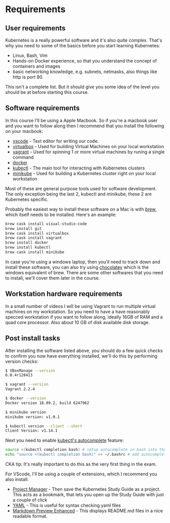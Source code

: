 # Requirements

## User requirements

Kubernetes is a really powerful software and it's also quite complex. That's why you need to some of the basics before you start learning Kubernetes:

- Linux, Bash, Vim
- Hands-on Docker experience, so that you understand the concept of containers and images
- basic networking knowledge, e.g. subnets, netmasks, also things like http is port 80.

This isn't a complete list. But it should give you some idea of the level you should be at before starting this course.

## Software requirements

In this course I'll be using a Apple Macbook. So if you're a macbook user and you want to follow along then I recommend that you install the following on your macbook:

- [vscode](https://code.visualstudio.com/) - Text editor for writing our code. 
- [virtualbox](https://www.virtualbox.org/wiki/Downloads) - Used for building Virtual Machines on your local workstation
- [vagrant](https://www.vagrantup.com/downloads.html) - Used for spinning 1 or more virtual machines by runing a single command
- [docker](https://www.docker.com/get-started)
- [kubectl](https://kubernetes.io/docs/tasks/tools/install-kubectl/) - The main tool for interacting with Kubernetes clusters
- [minikube](https://kubernetes.io/docs/tasks/tools/install-minikube/) - Used for building a Kubernetes cluster right on your local workstation

Most of these are general purpose tools used for software development. The only exception being the last 2, kubectl and minikube, these 2 are Kubernetes specific.

Probably the easiest way to install these software on a Mac is with [brew](https://brew.sh/), which itself needs to be installed. Here's an example:

```bash
brew cask install visual-studio-code
brew install git
brew cask install virtualbox
brew cask install vagrant
brew install docker
brew install kubectl
brew cask install minikube
```

In case you're using a windows laptop, then you'll need to track down and install these software, you can also try using [chocolatey](https://chocolatey.org/) which is the windows equivalent of brew. There are some other softwares that you need to install, we'll cover them later in the course.

## Workstation hardware requirements

In a small number of videos I will be using  Vagrant to run multiple virtual machines on my workstation. So you need to have a have reasonably specced workstation if you want to follow along, ideally 16GB of RAM and a quad core processor. Also about 10 GB of disk available disk storage.


## Post install tasks

After installing the software listed above, you should do a few quick checks to confirm you now have everything installed, we'll do this by performing version checks:

```bash
$ VBoxManage --version
6.0.4r128413

$ vagrant --version
Vagrant 2.2.4

$ docker --version
Docker version 18.09.2, build 6247962

$ minikube version
minikube version: v1.0.1

$ kubectl version --client --short
Client Version: v1.14.1
```

Next you need to enable [kubectl's autocomplete](https://kubernetes.io/docs/reference/kubectl/cheatsheet/#kubectl-autocomplete) feature:

```bash
source <(kubectl completion bash) # setup autocomplete in bash into the current shell
echo "source <(kubectl completion bash)" >> ~/.bashrc # add autocomplete permanently to your bash shell.
```

CKA tip: It's really important to do this as the very first thing in the exam. 

For VScode, I'll be using a couple of extensions, which I recommend you also install:

- [Project Manager](https://marketplace.visualstudio.com/items?itemName=alefragnani.project-manager) - Then save the Kubernetes Study Guide as a project. This acts as a bookmark, that lets you open up the Study Guide with just a couple of click
- [YAML](https://marketplace.visualstudio.com/items?itemName=redhat.vscode-yaml) - This is useful for syntax checking yaml files
- [Markdown Preview Enhanced](https://marketplace.visualstudio.com/items?itemName=shd101wyy.markdown-preview-enhanced) - This displays README.md files in a nice readable format.




